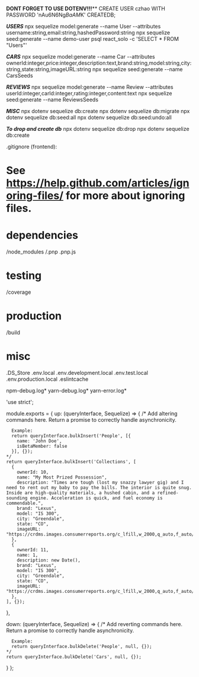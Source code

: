 ****DONT FORGET TO USE DOTENV!!!******
CREATE USER czhao WITH PASSWORD 'nAu6N6Ng$BaAM$K' CREATEDB;

***USERS***
npx sequelize model:generate --name User --attributes username:string,email:string,hashedPassword:string
npx sequelize seed:generate --name demo-user
psql react_solo -c 'SELECT * FROM "Users"'

***CARS***
npx sequelize model:generate --name Car --attributes ownerId:integer,price:integer,description:text,brand:string,model:string,city:string,state:string,imageURL:string
npx sequelize seed:generate --name CarsSeeds

***REVIEWS***
npx sequelize model:generate --name Review --attributes userId:integer,carId:integer,rating:integer,content:text
npx sequelize seed:generate --name ReviewsSeeds

***MISC***
npx dotenv sequelize db:create
npx dotenv sequelize db:migrate
npx dotenv sequelize db:seed:all
npx dotenv sequelize db:seed:undo:all

***To drop and create db***
npx dotenv sequelize db:drop
npx dotenv sequelize db:create








.gitignore (frontend):

# See https://help.github.com/articles/ignoring-files/ for more about ignoring files.

# dependencies
/node_modules
/.pnp
.pnp.js

# testing
/coverage

# production
/build

# misc
.DS_Store
.env.local
.env.development.local
.env.test.local
.env.production.local
.eslintcache

npm-debug.log*
yarn-debug.log*
yarn-error.log*





'use strict';

module.exports = {
  up: (queryInterface, Sequelize) => {
    /*
      Add altering commands here.
      Return a promise to correctly handle asynchronicity.

      Example:
      return queryInterface.bulkInsert('People', [{
        name: 'John Doe',
        isBetaMember: false
      }], {});
    */
    return queryInterface.bulkInsert('Collections', [
      {
        ownerId: 10,
        name: "My Most Prized Possession",
        description: "Times are tough (lost my snazzy lawyer gig) and I need to rent out my baby to pay the bills. The interior is quite snug. Inside are high-quality materials, a hushed cabin, and a refined-sounding engine. Acceleration is quick, and fuel economy is commendable.",
        brand: "Lexus",
        model: "IS 300",
        city: "Greendale",
        state: "CO",
        imageURL: "https://crdms.images.consumerreports.org/c_lfill,w_2000,q_auto,f_auto/prod/cars/chrome/white/2012LEX006b_640_01"
      },
      {
        ownerId: 11,
        name: 1,
        description: new Date(),
        brand: "Lexus",
        model: "IS 300",
        city: "Greendale",
        state: "CO",
        imageURL: "https://crdms.images.consumerreports.org/c_lfill,w_2000,q_auto,f_auto/prod/cars/chrome/white/2012LEX006b_640_01"
      },
    ], {});
  },

  down: (queryInterface, Sequelize) => {
    /*
      Add reverting commands here.
      Return a promise to correctly handle asynchronicity.

      Example:
      return queryInterface.bulkDelete('People', null, {});
    */
    return queryInterface.bulkDelete('Cars', null, {});
  }
};
